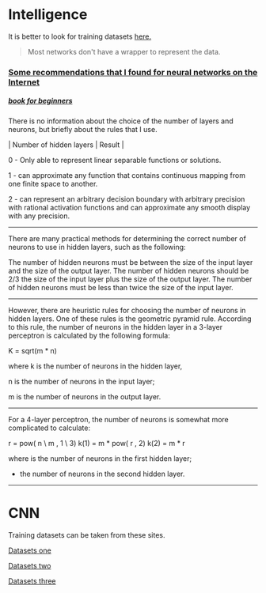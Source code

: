 # Intelligence

It is better to look for training datasets [here.](https://tproger.ru/translations/the-best-datasets-for-machine-learning-and-data-science/)
> Most networks don't have a wrapper to represent the data.

### [Some recommendations that I found for neural networks on the Internet](https://qna.habr.com/q/1061692)
##### [book for beginners](https://drive.google.com/file/d/1YxFuQWIst20nH-c4q2x0kfUKTXXC1zH5/view?usp=sharing)

          
There is no information about the choice of the number of layers and neurons, but briefly about the rules that I use.

| Number of hidden layers | Result |

  0 - Only able to represent linear separable functions or solutions.

  1 - can approximate any function that contains continuous mapping
from one finite space to another.

  2 - can represent an arbitrary decision boundary with arbitrary precision
with rational activation functions and can approximate any smooth
display with any precision.

---

There are many practical methods for determining the correct number of neurons to use in hidden layers, such as the following:

The number of hidden neurons must be between the size of the input layer and the size of the output layer.
The number of hidden neurons should be 2/3 the size of the input layer plus the size of the output layer.
The number of hidden neurons must be less than twice the size of the input layer.

---

However, there are heuristic rules for choosing the number of neurons in hidden layers. One of these rules is the geometric pyramid rule. According to this rule, the number of neurons in the hidden layer in a 3-layer perceptron is calculated by the following formula:

K = sqrt(m * n)

where k is the number of neurons in the hidden layer,

n is the number of neurons in the input layer;

m is the number of neurons in the output layer.

---

For a 4-layer perceptron, the number of neurons is somewhat more complicated to calculate:

r = pow( n \ m , 1 \ 3)
k(1) = m * pow( r , 2)
k(2) = m * r

where is the number of neurons in the first hidden layer;

  - the number of neurons in the second hidden layer.
  
  
---

# CNN

Training datasets can be taken from these sites.

[Datasets one](https://visualdata.io/)

[Datasets two](https://www.kaggle.com/)

[Datasets three](https://datasetsearch.research.google.com/)
